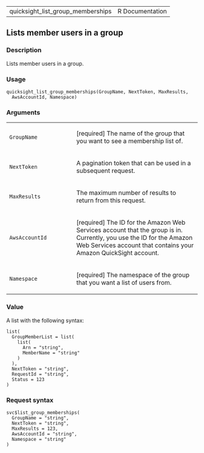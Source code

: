 <table style="width: 100%;">
<tbody>
<tr class="odd">
<td>quicksight_list_group_memberships</td>
<td style="text-align: right;">R Documentation</td>
</tr>
</tbody>
</table>

## Lists member users in a group

### Description

Lists member users in a group.

### Usage

    quicksight_list_group_memberships(GroupName, NextToken, MaxResults,
      AwsAccountId, Namespace)

### Arguments

<table>
<colgroup>
<col style="width: 35%" />
<col style="width: 65%" />
</colgroup>
<tbody>
<tr class="odd">
<td><code
id="quicksight_list_group_memberships_:_GroupName">GroupName</code></td>
<td><p>[required] The name of the group that you want to see a
membership list of.</p></td>
</tr>
<tr class="even">
<td><code
id="quicksight_list_group_memberships_:_NextToken">NextToken</code></td>
<td><p>A pagination token that can be used in a subsequent
request.</p></td>
</tr>
<tr class="odd">
<td><code
id="quicksight_list_group_memberships_:_MaxResults">MaxResults</code></td>
<td><p>The maximum number of results to return from this
request.</p></td>
</tr>
<tr class="even">
<td><code
id="quicksight_list_group_memberships_:_AwsAccountId">AwsAccountId</code></td>
<td><p>[required] The ID for the Amazon Web Services account that the
group is in. Currently, you use the ID for the Amazon Web Services
account that contains your Amazon QuickSight account.</p></td>
</tr>
<tr class="odd">
<td><code
id="quicksight_list_group_memberships_:_Namespace">Namespace</code></td>
<td><p>[required] The namespace of the group that you want a list of
users from.</p></td>
</tr>
</tbody>
</table>

### Value

A list with the following syntax:

    list(
      GroupMemberList = list(
        list(
          Arn = "string",
          MemberName = "string"
        )
      ),
      NextToken = "string",
      RequestId = "string",
      Status = 123
    )

### Request syntax

    svc$list_group_memberships(
      GroupName = "string",
      NextToken = "string",
      MaxResults = 123,
      AwsAccountId = "string",
      Namespace = "string"
    )
